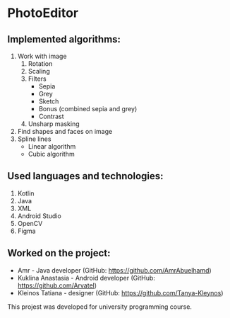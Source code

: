 # PhotoEditor
## Implemented algorithms:
1. Work with image
	1. Rotation
	1. Scaling
	1. Filters
		* Sepia
		* Grey
		* Sketch
		* Bonus (combined sepia and grey)
		* Contrast
	1. Unsharp masking
1. Find shapes and faces on image
1. Spline lines
	* Linear algorithm
	* Cubic algorithm


## Used languages and technologies:
1. Kotlin
1. Java
1. XML
1. Android Studio
1. OpenCV
1. Figma


## Worked on the project:
* Amr - Java developer (GitHub: https://github.com/AmrAbuelhamd)
* Kuklina Anastasia - Android developer (GitHub: https://github.com/Arvatel)
* Kleinos Tatiana - designer (GitHub: https://github.com/Tanya-Kleynos)


This projest was developed for university programming course.
